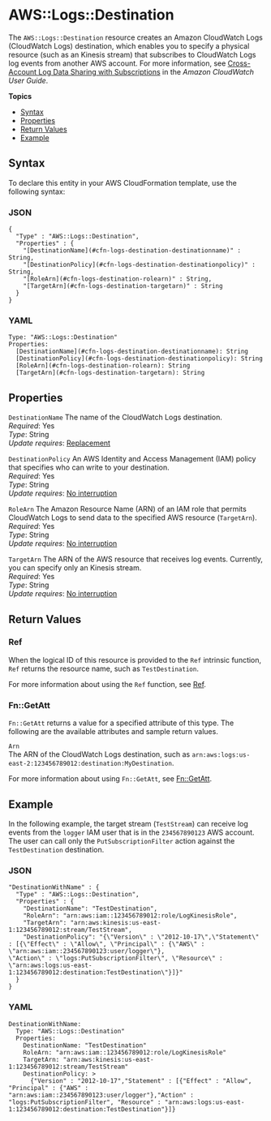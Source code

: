 # AWS::Logs::Destination<a name="aws-resource-logs-destination"></a>

The `AWS::Logs::Destination` resource creates an Amazon CloudWatch Logs \(CloudWatch Logs\) destination, which enables you to specify a physical resource \(such as an Kinesis stream\) that subscribes to CloudWatch Logs log events from another AWS account\. For more information, see [Cross\-Account Log Data Sharing with Subscriptions](http://docs.aws.amazon.com/AmazonCloudWatch/latest/DeveloperGuide/CrossAccountSubscriptions.html) in the *Amazon CloudWatch User Guide*\.

**Topics**
+ [Syntax](#aws-resource-logs-destination-syntax)
+ [Properties](#w3ab2c21c10d868b9)
+ [Return Values](#w3ab2c21c10d868c11)
+ [Example](#w3ab2c21c10d868c13)

## Syntax<a name="aws-resource-logs-destination-syntax"></a>

To declare this entity in your AWS CloudFormation template, use the following syntax:

### JSON<a name="aws-resource-logs-destination-syntax.json"></a>

```
{
  "Type" : "AWS::Logs::Destination",
  "Properties" : {
    "[DestinationName](#cfn-logs-destination-destinationname)" : String,
    "[DestinationPolicy](#cfn-logs-destination-destinationpolicy)" : String,
    "[RoleArn](#cfn-logs-destination-rolearn)" : String,
    "[TargetArn](#cfn-logs-destination-targetarn)" : String
  }
}
```

### YAML<a name="aws-resource-logs-destination-syntax.yaml"></a>

```
Type: "AWS::Logs::Destination"
Properties: 
  [DestinationName](#cfn-logs-destination-destinationname): String
  [DestinationPolicy](#cfn-logs-destination-destinationpolicy): String
  [RoleArn](#cfn-logs-destination-rolearn): String
  [TargetArn](#cfn-logs-destination-targetarn): String
```

## Properties<a name="w3ab2c21c10d868b9"></a>

`DestinationName`  <a name="cfn-logs-destination-destinationname"></a>
The name of the CloudWatch Logs destination\.  
*Required*: Yes  
*Type*: String  
*Update requires*: [Replacement](using-cfn-updating-stacks-update-behaviors.md#update-replacement)

`DestinationPolicy`  <a name="cfn-logs-destination-destinationpolicy"></a>
An AWS Identity and Access Management \(IAM\) policy that specifies who can write to your destination\.  
*Required*: Yes  
*Type*: String  
*Update requires*: [No interruption](using-cfn-updating-stacks-update-behaviors.md#update-no-interrupt)

`RoleArn`  <a name="cfn-logs-destination-rolearn"></a>
The Amazon Resource Name \(ARN\) of an IAM role that permits CloudWatch Logs to send data to the specified AWS resource \(`TargetArn`\)\.  
*Required*: Yes  
*Type*: String  
*Update requires*: [No interruption](using-cfn-updating-stacks-update-behaviors.md#update-no-interrupt)

`TargetArn`  <a name="cfn-logs-destination-targetarn"></a>
The ARN of the AWS resource that receives log events\. Currently, you can specify only an Kinesis stream\.  
*Required*: Yes  
*Type*: String  
*Update requires*: [No interruption](using-cfn-updating-stacks-update-behaviors.md#update-no-interrupt)

## Return Values<a name="w3ab2c21c10d868c11"></a>

### Ref<a name="w3ab2c21c10d868c11b2"></a>

When the logical ID of this resource is provided to the `Ref` intrinsic function, `Ref` returns the resource name, such as `TestDestination`\.

For more information about using the `Ref` function, see [Ref](intrinsic-function-reference-ref.md)\.

### Fn::GetAtt<a name="aws-resource-logs-destination-getatt"></a>

`Fn::GetAtt` returns a value for a specified attribute of this type\. The following are the available attributes and sample return values\.

`Arn`  
The ARN of the CloudWatch Logs destination, such as `arn:aws:logs:us-east-2:123456789012:destination:MyDestination`\.

For more information about using `Fn::GetAtt`, see [Fn::GetAtt](intrinsic-function-reference-getatt.md)\.

## Example<a name="w3ab2c21c10d868c13"></a>

In the following example, the target stream \(`TestStream`\) can receive log events from the `logger` IAM user that is in the `234567890123` AWS account\. The user can call only the `PutSubscriptionFilter` action against the `TestDestination` destination\.

### JSON<a name="aws-resource-logs-destination-example.json"></a>

```
"DestinationWithName" : {
  "Type" : "AWS::Logs::Destination",
  "Properties" : {
    "DestinationName": "TestDestination",
    "RoleArn": "arn:aws:iam::123456789012:role/LogKinesisRole",
    "TargetArn": "arn:aws:kinesis:us-east-1:123456789012:stream/TestStream",
    "DestinationPolicy": "{\"Version\" : \"2012-10-17\",\"Statement\" : [{\"Effect\" : \"Allow\", \"Principal\" : {\"AWS\" : \"arn:aws:iam::234567890123:user/logger\"},
\"Action\" : \"logs:PutSubscriptionFilter\", \"Resource\" : \"arn:aws:logs:us-east-1:123456789012:destination:TestDestination\"}]}"
  }
}
```

### YAML<a name="aws-resource-logs-destination-example.yaml"></a>

```
DestinationWithName: 
  Type: "AWS::Logs::Destination"
  Properties: 
    DestinationName: "TestDestination"
    RoleArn: "arn:aws:iam::123456789012:role/LogKinesisRole"
    TargetArn: "arn:aws:kinesis:us-east-1:123456789012:stream/TestStream"
    DestinationPolicy: >
      {"Version" : "2012-10-17","Statement" : [{"Effect" : "Allow", "Principal" : {"AWS" : "arn:aws:iam::234567890123:user/logger"},"Action" : "logs:PutSubscriptionFilter", "Resource" : "arn:aws:logs:us-east-1:123456789012:destination:TestDestination"}]}
```